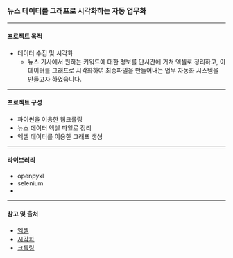 ### 뉴스 데이터를 그래프로 시각화하는 자동 업무화
----
#### 프로젝트 목적
- 데이터 수집 및 시각화
  - 뉴스 기사에서 원하는 키워드에 대한 정보를 단시간에 거쳐 엑셀로 정리하고, 이 데이터를 그래프로 시각화하여 최종파일을 만들어내는 업무 자동화 시스템을 만들고자 하였습니다.
----
#### 프로젝트 구성
- 파이썬을 이용한 웹크롤링
- 뉴스 데이터 엑셀 파일로 정리
- 엑셀 데이터를 이용한 그래프 생성
----
#### 라이브러리
- openpyxl
- selenium
-
----
#### 참고 및 출처
- [엑셀](https://github.com/ndb796/Python-Robotic-Process-Automation/tree/main/6)
- [시각화](https://github.com/ndb796/Python-Robotic-Process-Automation/tree/main/8)
- [크롤링](https://github.com/ndb796/Python-Robotic-Process-Automation/tree/main/15)




